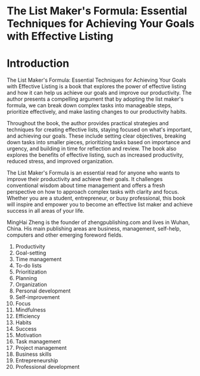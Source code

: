 # The List Maker's Formula: Essential Techniques for Achieving Your Goals with Effective Listing

# Introduction

The List Maker's Formula: Essential Techniques for Achieving Your Goals with Effective Listing is a book that explores the power of effective listing and how it can help us achieve our goals and improve our productivity. The author presents a compelling argument that by adopting the list maker's formula, we can break down complex tasks into manageable steps, prioritize effectively, and make lasting changes to our productivity habits.

Throughout the book, the author provides practical strategies and techniques for creating effective lists, staying focused on what's important, and achieving our goals. These include setting clear objectives, breaking down tasks into smaller pieces, prioritizing tasks based on importance and urgency, and building in time for reflection and review. The book also explores the benefits of effective listing, such as increased productivity, reduced stress, and improved organization.

The List Maker's Formula is an essential read for anyone who wants to improve their productivity and achieve their goals. It challenges conventional wisdom about time management and offers a fresh perspective on how to approach complex tasks with clarity and focus. Whether you are a student, entrepreneur, or busy professional, this book will inspire and empower you to become an effective list maker and achieve success in all areas of your life.


MingHai Zheng is the founder of zhengpublishing.com and lives in Wuhan, China. His main publishing areas are business, management, self-help, computers and other emerging foreword fields.



1. Productivity
2. Goal-setting
3. Time management
4. To-do lists
5. Prioritization
6. Planning
7. Organization
8. Personal development
9. Self-improvement
10. Focus
11. Mindfulness
12. Efficiency
13. Habits
14. Success
15. Motivation
16. Task management
17. Project management
18. Business skills
19. Entrepreneurship
20. Professional development

